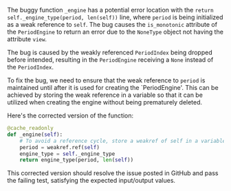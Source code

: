 The buggy function `_engine` has a potential error location with the `return self._engine_type(period, len(self))` line, where `period` is being initialized as a weak reference to `self`. The bug causes the `is_monotonic` attribute of the `PeriodEngine` to return an error due to the `NoneType` object not having the attribute `view`.

The bug is caused by the weakly referenced `PeriodIndex` being dropped before intended, resulting in the `PeriodEngine` receiving a `None` instead of the `PeriodIndex`.

To fix the bug, we need to ensure that the weak reference to `period` is maintained until after it is used for creating the `PeriodEngine'. This can be achieved by storing the weak reference in a variable so that it can be utilized when creating the engine without being prematurely deleted.

Here's the corrected version of the function:

```python
@cache_readonly
def _engine(self):
    # To avoid a reference cycle, store a weakref of self in a variable and then pass it to _engine_type.
    period = weakref.ref(self)
    engine_type = self._engine_type
    return engine_type(period, len(self))
```

This corrected version should resolve the issue posted in GitHub and pass the failing test, satisfying the expected input/output values.